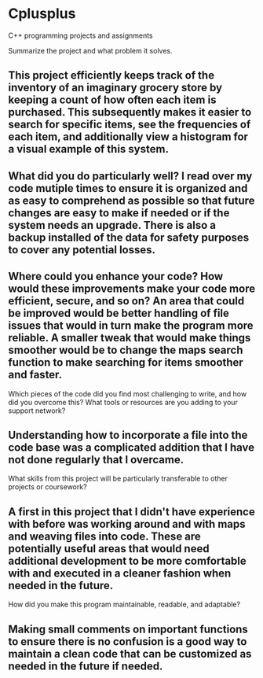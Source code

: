 # Cplusplus
C++ programming projects and assignments

Summarize the project and what problem it solves.

This project efficiently keeps track of the inventory of an imaginary grocery store by keeping a count of how often each item is purchased. This subsequently makes it easier  to search for specific items, see the frequencies of each item, and additionally view a histogram for a visual example of this system. 
----------------------------------------------------------------------------------
What did you do particularly well?
I read over my code mutiple times to ensure it is organized and as easy to comprehend as possible so that future changes are easy to make if needed or if the system needs an upgrade. There is also a backup installed of the data for safety purposes to cover any potential losses.
----------------------------------------------------------------------------------------------------------------------------------------------------------------------------------------
Where could you enhance your code? How would these improvements make your code more efficient, secure, and so on?
An area that could be improved would be better handling of file issues that would in turn make the program more reliable. A smaller tweak that would make things smoother would be to change the maps search function to make searching for items smoother and faster.
----------------------------------------------------------------------------------------------------------------------------------------------------------------------------------------

Which pieces of the code did you find most challenging to write, and how did you overcome this? What tools or resources are you adding to your support network?

Understanding how to incorporate a file into the code base was a complicated addition that I have not done regularly that I overcame. 
----------------------------------------------------------------------------------------------------------------------------------------------------------------------------------------

What skills from this project will be particularly transferable to other projects or coursework?

A first in this project that I didn't have experience with before was working around and with maps and weaving files into code. These are potentially useful areas that would need additional development to be more comfortable with and executed in a cleaner fashion when needed in the future.
-------------------------------------------------------------------------------------------------------------------------------------------------------------------------------------------

How did you make this program maintainable, readable, and adaptable?

Making small comments on important functions to ensure there is no confusion is a good way to maintain a clean code that can be customized as needed in the future if needed.
-------------------------------------------------------------------------------------------------------------------------------------------------------------------------------------------
